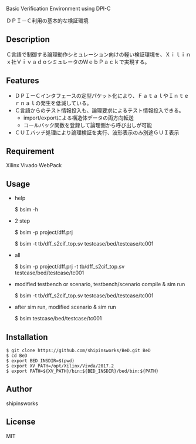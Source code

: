 Basic Verification Environment using DPI-C

ＤＰＩ－Ｃ利用の基本的な検証環境

## Description

Ｃ言語で制御する論理動作シミュレーション向けの軽い検証環境を、Ｘｉｌｉｎｘ社ＶｉｖａｄｏシミュレータのＷｅｂＰａｃｋで実現する。

## Features

* ＤＰＩーＣインタフェースの定型パケット化により、ＦａｔａｌやＩｎｔｅｒｎａｌの発生を低減している。
* Ｃ言語からのテスト情報投入も、論理要求によるテスト情報投入できる。
   * import/exportによる構造体データの両方向転送
   * コールバック関数を登録して論理側から呼び出しが可能
* ＣＵＩバッチ処理により論理検証を実行、波形表示のみ別途ＧＵＩ表示

## Requirement

Xilinx Vivado WebPack

## Usage

* help

    $ bsim -h

* 2 step

    $ bsim -p project/dff.prj
    
    $ bsim -t tb/dff_s2cif_top.sv testcase/bed/testcase/tc001

* all

    $ bsim -p project/dff.prj -t tb/dff_s2cif_top.sv testcase/bed/testcase/tc001

* modified testbench or scenario, testbench/scenario compile & sim run

    $ bsim -t tb/dff_s2cif_top.sv testcase/bed/testcase/tc001
 
* after sim run, modified scenario & sim run

    $ bsim testcase/bed/testcase/tc001

## Installation

    $ git clone https://github.com/shipinsworks/BeD.git BeD
    $ cd BeD
    $ export BED_INSDIR=$(pwd)
    $ export XV_PATH=/opt/Xilinx/Vivda/2017.2
    $ export PATH=${XV_PATH}/bin:${BED_INSDIR}/bed/bin:${PATH}

## Author

shipinsworks

## License

MIT
